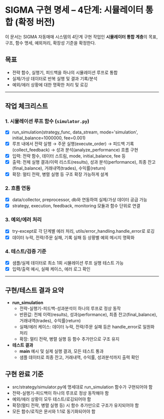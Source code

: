 # SIGMA 구현 명세 – 4단계: 시뮬레이터 통합 (확정 버전)

이 문서는 SIGMA 자동매매 시스템의 4단계 구현 작업인 **시뮬레이터 통합 계층**의 목표, 구조, 함수 명세, 예외처리, 확장성 기준을 확정한다.

## 목표
- 전략 함수, 실행기, 피드백을 하나의 시뮬레이션 루프로 통합
- 실제/가상 데이터로 반복 실행 및 결과 기록/분석
- 예외/에러 상황에 대한 명확한 처리 및 로깅

---

## 작업 체크리스트

### 1. 시뮬레이션 루프 함수 (`simulator.py`)
- [x] run_simulation(strategy_func, data_stream, mode='simulation', initial_balance=1000000, fee=0.001)
- [x] 루프 내에서 전략 실행 → 주문 실행(execute_order) → 피드백 기록(collect_feedback) → 성과 분석(analyze_performance) 흐름 구현
- [x] 입력: 전략 함수, 데이터 스트림, mode, initial_balance, fee 등
- [x] 출력: 전체 실행 결과/이력 리스트(results), 성과 분석(performance), 최종 잔고(final_balance), 거래내역(trades), 수익률(return)
- [x] 확장: 멀티 전략, 병렬 실행 등 구조 확장 가능하게 설계

### 2. 흐름 연동
- [x] data/collector, preprocessor, db와 연동하여 실제/가상 데이터 공급 가능
- [x] strategy, execution, feedback, monitoring 모듈과 함수 단위로 연결

### 3. 예외/에러 처리
- [x] try-except로 각 단계별 에러 처리, utils/error_handling.handle_error로 로깅
- [x] 데이터 누락, 전략/주문 실패, 기록 실패 등 상황별 예외 메시지 명확화

### 4. 테스트/검증 기준
- [x] 샘플/실제 데이터로 최소 1회 시뮬레이션 루프 실행 테스트 가능
- [x] 입력/출력 예시, 실패 케이스, 에러 로그 확인

---

## 구현/테스트 결과 요약

- **run_simulation**
  - 전략-실행기-피드백-성과분석이 하나의 루프로 정상 동작
  - 반환값: 전체 이력(results), 성과(performance), 최종 잔고(final_balance), 거래내역(trades), 수익률(return)
  - 실패/에러 케이스: 데이터 누락, 전략/주문 실패 등은 handle_error로 일원화 처리
  - 확장: 멀티 전략, 병렬 실행 등 함수 추가만으로 구조 유지
- **테스트 결과**
  - __main__ 예시 및 실제 실행 결과, 모든 테스트 통과
  - 샘플 데이터로 최종 잔고, 거래내역, 수익률, 성과분석까지 출력 확인

## 구현 완료 기준
- src/strategy/simulator.py에 명세대로 run_simulation 함수가 구현되어야 함
- 전략-실행기-피드백이 하나의 루프로 정상 동작해야 함
- 예외/에러 상황이 모두 테스트/로깅되어야 함
- 확장(멀티 전략, 병렬 실행 등) 시 함수 추가만으로 구조가 유지되어야 함
- 모든 함수/로직은 문서와 1:1로 동기화되어야 함

```